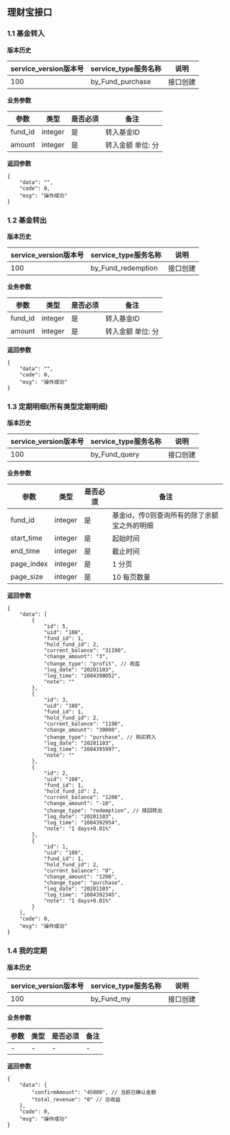 ## 理财宝接口


### 1.1 基金转入

**版本历史**

|service_version版本号|service_type服务名称|说明|
|----|---|---|
|100|by_Fund_purchase|接口创建|

**业务参数**

|参数 |类型|是否必须|备注|
| ---------------- | ------------------------ | ------------------------ | ------------------------ |
|fund_id|integer|是|转入基金ID|
|amount|integer|是|转入金额 单位: 分|

**返回参数** 
```
{
    "data": "",
    "code": 0,
    "msg": "操作成功"
}
```

### 1.2 基金转出

**版本历史**

|service_version版本号|service_type服务名称|说明|
|----|---|---|
|100|by_Fund_redemption|接口创建|

**业务参数**

|参数 |类型|是否必须|备注|
| ---------------- | ------------------------ | ------------------------ | ------------------------ |
|fund_id|integer|是|转入基金ID|
|amount|integer|是|转入金额 单位: 分|

**返回参数** 
```
{
    "data": "",
    "code": 0,
    "msg": "操作成功"
}
```

### 1.3 定期明细(所有类型定期明细)

**版本历史**

|service_version版本号|service_type服务名称|说明|
|----|---|---|
|100|by_Fund_query|接口创建|

**业务参数**

|参数 |类型|是否必须|备注|
| ---------------- | ------------------------ | ------------------------ | ------------------------ |
|fund_id|integer|是|基金id，传0则查询所有的除了余额宝之外的明细|
|start_time|integer|是|起始时间|
|end_time|integer|是|截止时间|
|page_index|integer|是|1 分页|
|page_size|integer|是|10 每页数量|

**返回参数** 
```
{
    "data": [
        {
            "id": 5,
            "uid": "108",
            "fund_id": 1,
            "hold_fund_id": 2,
            "current_balance": "31190",
            "change_amount": "3",
            "change_type": "profit", // 收益
            "log_date": "20201103",
            "log_time": "1604398052",
            "note": ""
        },
        {
            "id": 3,
            "uid": "108",
            "fund_id": 1,
            "hold_fund_id": 2,
            "current_balance": "1190",
            "change_amount": "30000",
            "change_type": "purchase", // 购买转入
            "log_date": "20201103",
            "log_time": "1604395997",
            "note": ""
        },
        {
            "id": 2,
            "uid": "108",
            "fund_id": 1,
            "hold_fund_id": 2,
            "current_balance": "1200",
            "change_amount": "-10",
            "change_type": "redemption", // 赎回转出
            "log_date": "20201103",
            "log_time": "1604392954",
            "note": "1 days+0.01%"
        },
        {
            "id": 1,
            "uid": "108",
            "fund_id": 1,
            "hold_fund_id": 2,
            "current_balance": "0",
            "change_amount": "1200",
            "change_type": "purchase",
            "log_date": "20201103",
            "log_time": "1604392345",
            "note": "1 days+0.01%"
        }
    ],
    "code": 0,
    "msg": "操作成功"
}
```

### 1.4 我的定期

**版本历史**

|service_version版本号|service_type服务名称|说明|
|----|---|---|
|100|by_Fund_my|接口创建|

**业务参数**

|参数 |类型|是否必须|备注|
| ---------------- | ------------------------ | ------------------------ | ------------------------ |
|-|-|-|-|

**返回参数** 
```
{
    "data": {
        "confirmAmount": "45000", // 当前已确认金额
        "total_revenue": "0" // 总收益
    },
    "code": 0,
    "msg": "操作成功"
}
```

